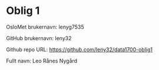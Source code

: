 Oblig 1
=======
OsloMet brukernavn: lenyg7535

GitHub brukernavn: leny32

Github repo URL: https://github.com/leny32/data1700-oblig1

Fullt navn: Leo Rånes Nygård